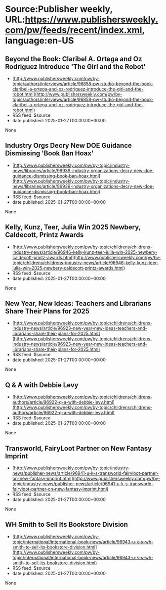 # Source:Publisher weekly, URL:https://www.publishersweekly.com/pw/feeds/recent/index.xml, language:en-US

## Beyond the Book: Claribel A. Ortega and Oz Rodriguez Introduce 'The Girl and the Robot'
 - [http://www.publishersweekly.com/pw/by-topic/authors/interviews/article/96858-pw-studio-beyond-the-book-claribel-a-ortega-and-oz-rodriguez-introduce-the-girl-and-the-robot.html](http://www.publishersweekly.com/pw/by-topic/authors/interviews/article/96858-pw-studio-beyond-the-book-claribel-a-ortega-and-oz-rodriguez-introduce-the-girl-and-the-robot.html)
 - RSS feed: $source
 - date published: 2025-01-27T00:00:00+00:00

None

## Industry Orgs Decry New DOE Guidance Dismissing 'Book Ban Hoax'
 - [http://www.publishersweekly.com/pw/by-topic/industry-news/libraries/article/96939-industry-organizations-decry-new-doe-guidance-dismissing-book-ban-hoax.html](http://www.publishersweekly.com/pw/by-topic/industry-news/libraries/article/96939-industry-organizations-decry-new-doe-guidance-dismissing-book-ban-hoax.html)
 - RSS feed: $source
 - date published: 2025-01-27T00:00:00+00:00

None

## Kelly, Kunz, Teer, Julia Win 2025 Newbery, Caldecott, Printz Awards
 - [http://www.publishersweekly.com/pw/by-topic/childrens/childrens-industry-news/article/96946-kelly-kunz-teer-julia-win-2025-newbery-caldecott-printz-awards.html](http://www.publishersweekly.com/pw/by-topic/childrens/childrens-industry-news/article/96946-kelly-kunz-teer-julia-win-2025-newbery-caldecott-printz-awards.html)
 - RSS feed: $source
 - date published: 2025-01-27T00:00:00+00:00

None

## New Year, New Ideas: Teachers and Librarians Share Their Plans for 2025
 - [http://www.publishersweekly.com/pw/by-topic/childrens/childrens-industry-news/article/96923-new-year-new-ideas-teachers-and-librarians-share-their-plans-for-2025.html](http://www.publishersweekly.com/pw/by-topic/childrens/childrens-industry-news/article/96923-new-year-new-ideas-teachers-and-librarians-share-their-plans-for-2025.html)
 - RSS feed: $source
 - date published: 2025-01-27T00:00:00+00:00

None

## Q & A with Debbie Levy
 - [http://www.publishersweekly.com/pw/by-topic/childrens/childrens-authors/article/96922-q-a-with-debbie-levy.html](http://www.publishersweekly.com/pw/by-topic/childrens/childrens-authors/article/96922-q-a-with-debbie-levy.html)
 - RSS feed: $source
 - date published: 2025-01-27T00:00:00+00:00

None

## Transworld, FairyLoot Partner on New Fantasy Imprint
 - [http://www.publishersweekly.com/pw/by-topic/industry-news/publisher-news/article/96941-u-k-s-transworld-fairyloot-partner-on-new-fantasy-imprint.html](http://www.publishersweekly.com/pw/by-topic/industry-news/publisher-news/article/96941-u-k-s-transworld-fairyloot-partner-on-new-fantasy-imprint.html)
 - RSS feed: $source
 - date published: 2025-01-27T00:00:00+00:00

None

## WH Smith to Sell Its Bookstore Division
 - [http://www.publishersweekly.com/pw/by-topic/international/international-book-news/article/96943-u-k-s-wh-smith-to-sell-its-bookstore-division.html](http://www.publishersweekly.com/pw/by-topic/international/international-book-news/article/96943-u-k-s-wh-smith-to-sell-its-bookstore-division.html)
 - RSS feed: $source
 - date published: 2025-01-27T00:00:00+00:00

None

